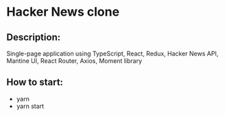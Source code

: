 <h1>Hacker News clone</h1>

<h2>Description:</h2>

<p>Single-page application using TypeScript, React, Redux, Hacker News API, Mantine UI, React Router, Axios, Moment library</p>

<h2>How to start:</h2>


- yarn
- yarn start
